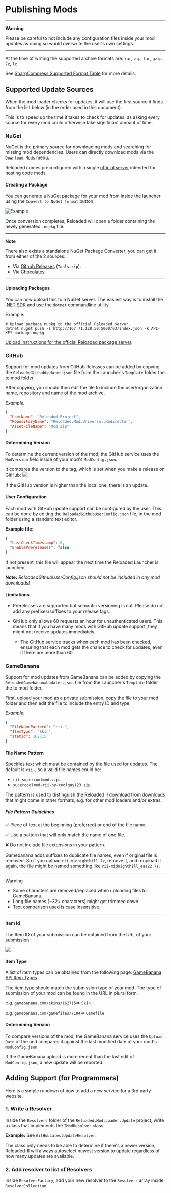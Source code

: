 # Publishing Mods

---
**Warning**

Please be careful to not include any configuration files inside your mod updates as doing so would overwrite the user's own settings.

---

At the time of writing the supported archive formats are: `rar`, `zip`, `tar`, `gzip`, `7z`, `lz`

See [SharpCompress Supported Format Table](https://github.com/adamhathcock/sharpcompress/blob/master/FORMATS.md#supported-format-table) for more details.

## Supported Update Sources

When the mod loader checks for updates, it will use the first source it finds from the list below (in the order used in this document).

This is to speed up the time it takes to check for updates, as asking every source for every mod could otherwise take significant amount of time.

### NuGet

NuGet is the primary source for downloading mods and searching for missing mod dependencies.
Users can directly download mods via the `Download Mods` menu.

Reloaded comes preconfigured with a single [official server](http://167.71.128.50:5000/home) intended for hosting code mods.

#### Creating a Package
You can generate a NuGet package for your mod from inside the launcher using the `Convert to NuGet format` button.

![Example](./Images/ConvertToNuget.png)

Once conversion completes, Reloaded will open a folder containing the newly generated `.nupkg` file.

---
**Note**

There also exists a standalone NuGet Package Converter; you can get it from either of the 2 sources:

- Via [Github Releases](github.com/Reloaded-Project/Reloaded-II/releases) (`Tools.zip`).
- Via [Chocolatey](https://chocolatey.org/packages/reloaded-ii-tools).

---

#### Uploading Packages

You can now upload this to a NuGet server. The easiest way is to install the [.NET SDK](https://dotnet.microsoft.com/download/dotnet/thank-you/sdk-5.0.101-windows-x64-installer) and use the `dotnet` commandline utility. 

Example: 

```
# Upload package.nupkg to the official Reloaded server.
dotnet nuget push -s http://167.71.128.50:5000/v3/index.json -k API-KEY package.nupkg
```

[Upload instructions for the official Reloaded package server](http://167.71.128.50:5000/upload).

### GitHub

Support for mod updates from GitHub Releases can be added by copying the `ReloadedGithubUpdater.json` file from the Launcher's `Template` folder the to mod folder.

After copying, you should then edit the file to include the user/organization name, repository and name of the mod archive.

*Example:*

```json
{
  "UserName": "Reloaded-Project",
  "RepositoryName": "Reloaded.Mod.Universal.Redirector",
  "AssetFileName": "Mod.zip"
}
```

#### Determining Version
To determine the current version of the mod, the GitHub service uses the `ModVersion` field inside of your mod's `ModConfig.json`.

It compares the version to the tag, which is set when you make a release on GitHub:
![](./Images/GitHubTag.png)

If the GitHub version is higher than the local one, there is an update.

#### User Configuration

Each mod with GitHub update support can be configured by the user. This can be done by editing the `ReloadedGithubUserConfig.json`  file, in the mod folder using a standard text editor. 

**Example file:**
```json
{
  "LastCheckTimestamp": 0,
  "EnablePrereleases": false
}
```

If not present, this file will appear the next time the Reloaded Launcher is launched.

**Note:** *ReloadedGithubUserConfig.json should not be included in any mod downloads!*

#### Limitations
- Prereleases are supported but semantic versioning is not. Please do not add any prefixes/suffixes to your release tags.

- GitHub only allows 60 requests an hour for unauthenticated users. This means that if you have many mods with GitHub update support, they might not receive updates immediately.
	- The GitHub service tracks when each mod has been checked, ensuring that each mod gets the chance to check for updates, even if there are more than 60.

### GameBanana

Support for mod updates from GameBanana can be added by copying the `ReloadedGamebananaUpdater.json` file from the Launcher's `Template` folder the to mod folder.

First, [upload your mod as a private submission](./Images/GameBananaPrivate.png), copy the file to your mod folder and then edit the file to include the entry ID and type.

*Example:*

```json
{
  "FileNamePattern": "rii-",
  "ItemType": "Skin",
  "ItemId": 162715
}
```

#### File Name Pattern
Specifies text which must be contained by the file used for updates. 
The default is `rii-`, so a valid file names could be: 

- `rii-supercoolmod.zip`.
- `supercoolmod-rii-by-coolguy123.zip`

The pattern is used to distinguish the Reloaded II download from downloads that might come in other formats, e.g. for other mod loaders and/or extras.

##### File Pattern Guidelines

✅ Piece of text at the beginning (preferred) or end of the file name.

✅ Use a pattern that will only match the name of one file.

❌ Do not include file extensions in your pattern.

Gamebanana adds suffixes to duplicate file names, even if original file is removed. So if you upload `rii-midnighthill.7z`, remove it, and reupload it again, the file might be named something like `rii-midnighthill_eaa22.7z`.

---
Warning

- Some characters are removed/replaced when uploading files to GameBanana.
- Long file names (~32+ characters) might get trimmed down.
- Text comparison used is case insensitive.

---

#### Item Id
The Item ID of your submission can be obtained from the URL of your submission: 

![](./Images/GameBananaUrl.png)

#### Item Type
A list of item types can be obtained from the following page: [GameBanana API Item Types](https://api.gamebanana.com/Core/Item/Data/AllowedItemTypes?). 

The item type should match the submission type of your mod. The type of submission of your mod can be found in the URL in plural form.

e.g. `gamebanana.com/skins/162715`=> `Skin`

e.g. `gamebanana.com/gamefiles/7104`=> `Gamefile`

#### Determining Version
To compare versions of the mod, the GameBanana service uses the `Upload Date` of the and compares it against the last modified date of your mod's `ModConfig.json`.

If the GameBanana upload is more recent than the last edit of `ModConfig.json`, a new update will be reported.

## Adding Support (for Programmers)

Here is a simple rundown of how to add a new service for a 3rd party website.

### 1. Write a Resolver
Inside the `Resolvers` folder of the `Reloaded.Mod.Loader.Update` project, write a class that implements the `IModResolver` class.

**Example:** See `GitHubLatestUpdateResolver`.

The class only needs to be able to determine if there's a newer version, Reloaded-II will always autoselect newest version to update regardless of how many updates are available.

### 2. Add resolver to list of Resolvers

Inside `ResolverFactory`, add your new resolver to the `Resolvers` array inside `ResolverCollection`.
